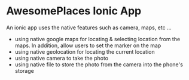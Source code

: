 # AwesomePlaces Ionic App
An ionic app uses the native features such as camera, maps, etc ...

* using native google maps for locating & selecting location from the maps. In addition, allow users to 
set the marker on the map
* using native geolocation for locating the current location
* using native camera to take the photo
* using native file to store the photo from the camera into the phone's storage
